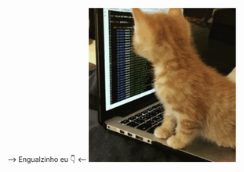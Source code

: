 <div align="center">
  --> Engualzinho eu 👇 <--

  <img src="giphy.gif" width="300px" margin="50">
</div>
